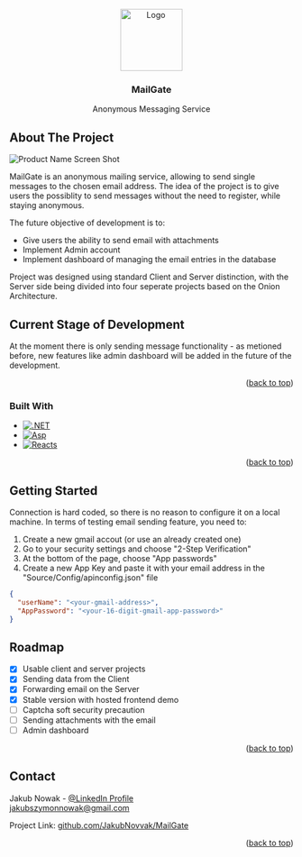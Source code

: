 <!-- PROJECT LOGO -->
<br />
<div align="center" style="text-align: center;">
  <a href="https://github.com/JakubNovvak/MailGate">
    <img src="https://i.ibb.co/JmRHNnY/Mail-Gate-Logo.png" alt="Logo" width="110" height="110">
  </a>

  <h3 align="center">MailGate</h3>

  <p align="center">
    Anonymous Messaging Service
    <br />
    
</div>





<!-- ABOUT THE PROJECT -->
## About The Project

![Product Name Screen Shot][product-screenshot]

MailGate is an anonymous mailing service, allowing to send single messages to the chosen email address. The idea of the project is to give users the possiblity to send messages without the need to register, while staying anonymous.

The future objective of development is to:
- Give users the ability to send email with attachments
- Implement Admin account
- Implement dashboard of managing the email entries in the database

Project was designed using standard Client and Server distinction, with the Server side being divided into four seperate projects based on the Onion Architecture.
## Current Stage of Development

At the moment there is only sending message functionality - as metioned before, new features like admin dashboard will be added in the future of the development.

<p align="right">(<a href="#readme-top">back to top</a>)</p>

### Built With


* [![.NET][.NetCsharp]][.NetCsharp-url]
* [![Asp][Aspnet]][Aspnet-url]
* [![Reacts][React.ts]][React-url]

<p align="right">(<a href="#readme-top">back to top</a>)</p>

<!-- GETTING STARTED -->
## Getting Started

Connection is hard coded, so there is no reason to configure it on a local machine. In terms of testing email sending feature, you need to:
1. Create a new gmail accout (or use an already created one)
2. Go to your security settings and choose "2-Step Verification"
3. At the bottom of the page, choose "App passwords"
4. Create a new App Key and paste it with your email address in the "Source/Config/apinconfig.json" file
``` json
{
  "userName": "<your-gmail-address>",
  "AppPassword": "<your-16-digit-gmail-app-password>"
}
```

<!-- ROADMAP -->
## Roadmap

- [x] Usable client and server projects
- [x] Sending data from the Client
- [x] Forwarding email on the Server
- [x] Stable version with hosted frontend demo
- [ ] Captcha soft security precaution
- [ ] Sending attachments with the email
- [ ] Admin dashboard

<p align="right">(<a href="#readme-top">back to top</a>)</p>


<!-- CONTACT -->
## Contact

Jakub Nowak - [@LinkedIn Profile](https://www.linkedin.com/in/jakub-nowak-a245312b7/)
<br/> jakubszymonnowak@gmail.com

Project Link: [github.com/JakubNovvak/MailGate](https://github.com/JakubNovvak/MailGate)

<p align="right">(<a href="#readme-top">back to top</a>)</p>


<!-- MARKDOWN LINKS & IMAGES -->
[product-screenshot]: https://i.ibb.co/FJVZ1Pq/obraz-2024-03-01-133414758.png
[.NetCsharp]: https://img.shields.io/badge/-.NET%208.0%20%7C%20%20C%23%2012.0-blueviolet?style=for-the-badge
[.NetCsharp-url]: https://dotnet.microsoft.com/en-us/
[React.ts]: https://img.shields.io/badge/React.ts-20232A?style=for-the-badge&logo=react&logoColor=61DAFB
[React-url]: https://react.dev/learn/typescript
[Aspnet]: https://img.shields.io/badge/.Asp.Net%20Core-darkviolet?style=for-the-badge
[Aspnet-url]: https://dotnet.microsoft.com/en-us/apps/aspnet

